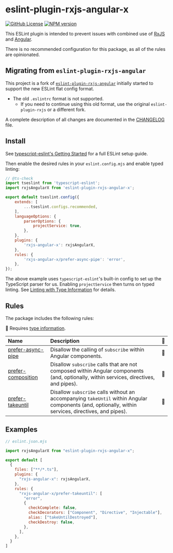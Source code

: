 # eslint-plugin-rxjs-angular-x

[![GitHub License](https://img.shields.io/badge/license-MIT-blue.svg)](https://github.com/JasonWeinzierl/eslint-plugin-rxjs-angular-x/blob/master/LICENSE)
[![NPM version](https://img.shields.io/npm/v/eslint-plugin-rxjs-angular-x.svg)](https://www.npmjs.com/package/eslint-plugin-rxjs-angular-x)

This ESLint plugin is intended to prevent issues with combined use of [RxJS](https://rxjs.dev) and [Angular](https://angular.dev).

There is no recommended configuration for this package, as all of the rules are opinionated.

## Migrating from `eslint-plugin-rxjs-angular`

This project is a fork of [`eslint-plugin-rxjs-angular`](https://github.com/cartant/eslint-plugin-rxjs-angular)
initially started to support the new ESLint flat config format.

- The old `.eslintrc` format is not supported.
  - If you need to continue using this old format, use the original `eslint-plugin-rxjs` or a different fork.

A complete description of all changes are documented in the [CHANGELOG](CHANGELOG.md) file.

## Install

See [typescript-eslint's Getting Started](https://typescript-eslint.io/getting-started) for a full ESLint setup guide.

Then enable the desired rules in your `eslint.config.mjs` and enable typed linting:

```js
// @ts-check
import tseslint from 'typescript-eslint';
import rxjsAngularX from 'eslint-plugin-rxjs-angular-x';

export default tseslint.config({
    extends: [
        ...tseslint.configs.recommended,
    ],
    languageOptions: {
        parserOptions: {
            projectService: true,
        },
    },
    plugins: {
        'rxjs-angular-x': rxjsAngularX,
    },
    rules: {
        'rxjs-angular-x/prefer-async-pipe': 'error',
    },
});
```

The above example uses `typescript-eslint`'s built-in config to set up the TypeScript parser for us.
Enabling `projectService` then turns on typed linting.
See [Linting with Type Information](https://typescript-eslint.io/getting-started/typed-linting/) for details.

## Rules

The package includes the following rules:

<!-- begin auto-generated rules list -->

💭 Requires [type information](https://typescript-eslint.io/linting/typed-linting).

| Name                                                   | Description                                                                                                                                         | 💭 |
| :----------------------------------------------------- | :-------------------------------------------------------------------------------------------------------------------------------------------------- | :- |
| [prefer-async-pipe](docs/rules/prefer-async-pipe.md)   | Disallow the calling of `subscribe` within Angular components.                                                                                      | 💭 |
| [prefer-composition](docs/rules/prefer-composition.md) | Disallow `subscribe` calls that are not composed within Angular components (and, optionally, within services, directives, and pipes).               | 💭 |
| [prefer-takeuntil](docs/rules/prefer-takeuntil.md)     | Disallow `subscribe` calls without an accompanying `takeUntil` within Angular components (and, optionally, within services, directives, and pipes). | 💭 |

<!-- end auto-generated rules list -->

## Examples

```mjs
// eslint.json.mjs

import rxjsAngularX from "eslint-plugin-rxjs-angular-x";

export default [
  {
    files: ["**/*.ts"],
    plugins: {
      "rxjs-angular-x": rxjsAngularX,
    },
    rules: {
      "rxjs-angular-x/prefer-takeuntil": [
        "error",
        {
          checkComplete: false,
          checkDecorators: ["Component", "Directive", "Injectable"],
          alias: ["takeUntilDestroyed"],
          checkDestroy: false,
        },
      ],
    },
  }
]
```
